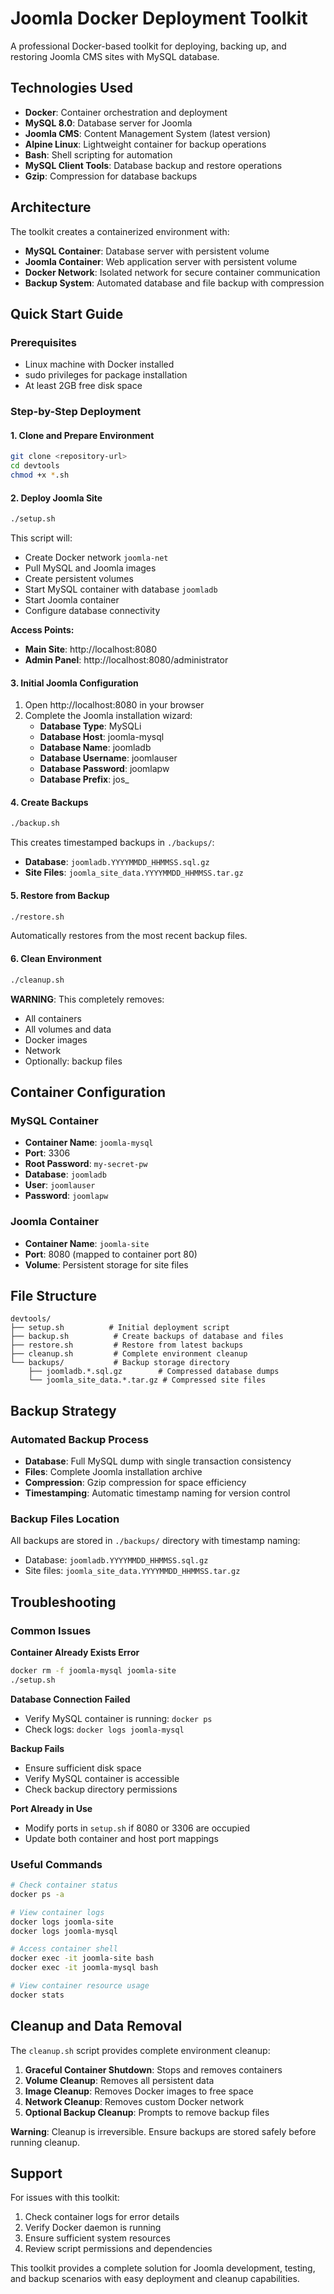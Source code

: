 # Joomla Docker Deployment Toolkit

A professional Docker-based toolkit for deploying, backing up, and restoring Joomla CMS sites with MySQL database.

## Technologies Used

- **Docker**: Container orchestration and deployment
- **MySQL 8.0**: Database server for Joomla
- **Joomla CMS**: Content Management System (latest version)
- **Alpine Linux**: Lightweight container for backup operations
- **Bash**: Shell scripting for automation
- **MySQL Client Tools**: Database backup and restore operations
- **Gzip**: Compression for database backups

## Architecture

The toolkit creates a containerized environment with:

- **MySQL Container**: Database server with persistent volume
- **Joomla Container**: Web application server with persistent volume
- **Docker Network**: Isolated network for secure container communication
- **Backup System**: Automated database and file backup with compression

## Quick Start Guide

### Prerequisites

- Linux machine with Docker installed
- sudo privileges for package installation
- At least 2GB free disk space

### Step-by-Step Deployment

#### 1. Clone and Prepare Environment

```bash
git clone <repository-url>
cd devtools
chmod +x *.sh
```

#### 2. Deploy Joomla Site

```bash
./setup.sh
```

This script will:

- Create Docker network `joomla-net`
- Pull MySQL and Joomla images
- Create persistent volumes
- Start MySQL container with database `joomladb`
- Start Joomla container
- Configure database connectivity

**Access Points:**

- **Main Site**: http://localhost:8080
- **Admin Panel**: http://localhost:8080/administrator

#### 3. Initial Joomla Configuration

1. Open http://localhost:8080 in your browser
2. Complete the Joomla installation wizard:
   - **Database Type**: MySQLi
   - **Database Host**: joomla-mysql
   - **Database Name**: joomladb
   - **Database Username**: joomlauser
   - **Database Password**: joomlapw
   - **Database Prefix**: jos\_

#### 4. Create Backups

```bash
./backup.sh
```

This creates timestamped backups in `./backups/`:

- **Database**: `joomladb.YYYYMMDD_HHMMSS.sql.gz`
- **Site Files**: `joomla_site_data.YYYYMMDD_HHMMSS.tar.gz`

#### 5. Restore from Backup

```bash
./restore.sh
```

Automatically restores from the most recent backup files.

#### 6. Clean Environment

```bash
./cleanup.sh
```

**WARNING**: This completely removes:

- All containers
- All volumes and data
- Docker images
- Network
- Optionally: backup files

## Container Configuration

### MySQL Container

- **Container Name**: `joomla-mysql`
- **Port**: 3306
- **Root Password**: `my-secret-pw`
- **Database**: `joomladb`
- **User**: `joomlauser`
- **Password**: `joomlapw`

### Joomla Container

- **Container Name**: `joomla-site`
- **Port**: 8080 (mapped to container port 80)
- **Volume**: Persistent storage for site files

## File Structure

```
devtools/
├── setup.sh          # Initial deployment script
├── backup.sh          # Create backups of database and files
├── restore.sh         # Restore from latest backups
├── cleanup.sh         # Complete environment cleanup
└── backups/           # Backup storage directory
    ├── joomladb.*.sql.gz        # Compressed database dumps
    └── joomla_site_data.*.tar.gz # Compressed site files
```

## Backup Strategy

### Automated Backup Process

- **Database**: Full MySQL dump with single transaction consistency
- **Files**: Complete Joomla installation archive
- **Compression**: Gzip compression for space efficiency
- **Timestamping**: Automatic timestamp naming for version control

### Backup Files Location

All backups are stored in `./backups/` directory with timestamp naming:

- Database: `joomladb.YYYYMMDD_HHMMSS.sql.gz`
- Site files: `joomla_site_data.YYYYMMDD_HHMMSS.tar.gz`

## Troubleshooting

### Common Issues

**Container Already Exists Error**

```bash
docker rm -f joomla-mysql joomla-site
./setup.sh
```

**Database Connection Failed**

- Verify MySQL container is running: `docker ps`
- Check logs: `docker logs joomla-mysql`

**Backup Fails**

- Ensure sufficient disk space
- Verify MySQL container is accessible
- Check backup directory permissions

**Port Already in Use**

- Modify ports in `setup.sh` if 8080 or 3306 are occupied
- Update both container and host port mappings

### Useful Commands

```bash
# Check container status
docker ps -a

# View container logs
docker logs joomla-site
docker logs joomla-mysql

# Access container shell
docker exec -it joomla-site bash
docker exec -it joomla-mysql bash

# View container resource usage
docker stats
```

## Cleanup and Data Removal

The `cleanup.sh` script provides complete environment cleanup:

1. **Graceful Container Shutdown**: Stops and removes containers
2. **Volume Cleanup**: Removes all persistent data
3. **Image Cleanup**: Removes Docker images to free space
4. **Network Cleanup**: Removes custom Docker network
5. **Optional Backup Cleanup**: Prompts to remove backup files

**Warning**: Cleanup is irreversible. Ensure backups are stored safely before running cleanup.

## Support

For issues with this toolkit:

1. Check container logs for error details
2. Verify Docker daemon is running
3. Ensure sufficient system resources
4. Review script permissions and dependencies

This toolkit provides a complete solution for Joomla development, testing, and backup scenarios with easy deployment and cleanup capabilities.
